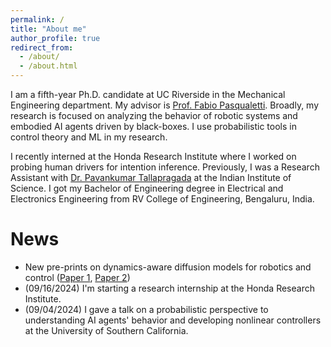 ```yaml
---
permalink: /
title: "About me"
author_profile: true
redirect_from: 
  - /about/
  - /about.html
---
```


I am a fifth-year Ph.D. candidate at UC Riverside in the Mechanical Engineering department. My advisor is [Prof. Fabio Pasqualetti](https://www.fabiopas.it/). Broadly, my research is focused on analyzing the behavior of robotic systems and embodied AI agents driven by black-boxes. I use probabilistic tools in control theory and ML in my research. 

I recently interned at the Honda Research Institute where I worked on probing human drivers for intention inference. Previously, I was a Research Assistant with [Dr. Pavankumar Tallapragada](https://ee.iisc.ac.in/~pavant/) at the Indian Institute of Science. I got my Bachelor of Engineering degree in Electrical and Electronics Engineering from RV College of Engineering, Bengaluru, India.

News
======
- New pre-prints on dynamics-aware diffusion models for robotics and control ([Paper 1](https://arxiv.org/pdf/2504.00236), [Paper 2](https://arxiv.org/pdf/2504.09836))
- (09/16/2024) I'm starting a research internship at the Honda Research Institute.
- (09/04/2024) I gave a talk on a probabilistic perspective to understanding AI agents' behavior and developing nonlinear controllers at the University of Southern California.  
